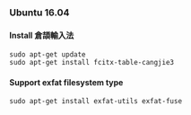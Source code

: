 ### Ubuntu 16.04

#### Install 倉頡輸入法
```
sudo apt-get update
sudo apt-get install fcitx-table-cangjie3
```
#### Support exfat filesystem type

```
sudo apt-get install exfat-utils exfat-fuse
```
